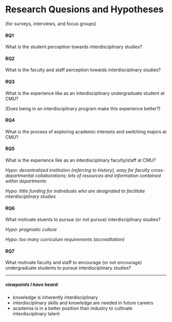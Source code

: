 # Research Quesions and Hypotheses

(for surveys, interviews, and focus groups)

#### RQ1
What is the student perception towards interdisciplinary studies?

#### RQ2
What is the faculty and staff perception towards interdisciplinary studies?

#### RQ3
What is the experience like as an interdisciplinary undergraduate student at CMU?

(Does being in an interdisciplinary program make this experience better?)

#### RQ4
What is the process of exploring academic interests and switching majors at CMU?

#### RQ5 
What is the experience like as an interdisciplinary faculty/staff at CMU?

*Hypo: decentralized institution (referring to history), easy for faculty cross-departmental collaborations; lots of resources and information contained within departments*

*Hypo: little funding for individuals who are designated to facilitate interdisciplinary studies*


#### RQ6
What motivate stuents to pursue (or not pursue) interdisciplinary studies?

*Hypo: pragmatic culture*

*Hypo: too many curriculum requirements (accreditation)*

#### RQ7
What motivate faculty and staff to encourage (or not encourage) undergraduate students to pursue interdisciplinary studies?


---

##### viewpoints I have heard:
- knowledge is inherently interdisciplinary
- interdisciplinary skills and knowledge are needed in future careers
- academia is in a better position than industry to cultivate interdisciplinary talent

